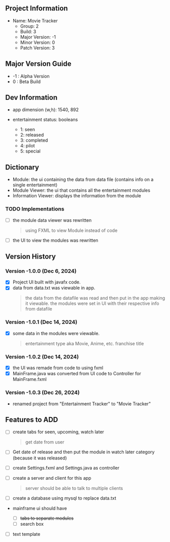 ## Project Information

- Name: Movie Tracker
  - Group: 2
  - Build: 3
  - Major Version: -1
  - Minor Version: 0
  - Patch Version: 3

## Major Version Guide

- -1 : Alpha Version
- 0 : Beta Build

## Dev Information

- app dimension (w,h): 1540, 892
- entertainment status: booleans

  - 1: seen
  - 2: released
  - 3: completed
  - 4: pilot
  - 5: special

## Dictionary

- Module: the ui containing the data from data file (contains info on a single entertainment)
- Module Viewer: the ui that contains all the entertainment modules
- Information Viewer: displays the information from the module

### TODO Implementations

- [ ] the module data viewer was rewritten
  > using FXML to view Module instead of code
- [ ] the UI to view the modules was rewritten

## Version History

### Version -1.0.0 (Dec 6, 2024)

- [x] Project UI built with javafx code.
- [x] data from data.txt was viewable in app.
  > the data from the datafile was read and then put in the app making it viewable.
  > the modules were set in UI with their respective info from datafile

### Version -1.0.1 (Dec 14, 2024)

- [x] some data in the modules were viewable.
  > entertainment type aka Movie, Anime, etc.
  > franchise
  > title

### Version -1.0.2 (Dec 14, 2024)

- [x] the UI was remade from code to using fxml
- [x] MainFrame.java was converted from UI code to Controller for MainFrame.fxml

### Version -1.0.3 (Dec 26, 2024)

- renamed project from "Entertainment Tracker" to "Movie Tracker"

## Features to ADD

- [ ] create tabs for seen, upcoming, watch later

  > get date from user

- [ ] Get date of release and then put the module in watch later category (because it was released)
- [ ] create Settings.fxml and Settings.java as controller

- [ ] create a server and client for this app

  > server should be able to talk to multiple clients

- [ ] create a database using mysql to replace data.txt
- mainframe ui should have

  - [ ] ~~tabs to separate modules~~
  - [ ] search box

- [ ] text template
